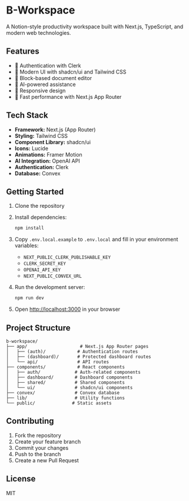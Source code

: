 # B-Workspace

A Notion-style productivity workspace built with Next.js, TypeScript, and modern web technologies.

## Features

- 🔐 Authentication with Clerk
- 🎨 Modern UI with shadcn/ui and Tailwind CSS
- 📝 Block-based document editor
- 🤖 AI-powered assistance
- 📱 Responsive design
- 🚀 Fast performance with Next.js App Router

## Tech Stack

- **Framework:** Next.js (App Router)
- **Styling:** Tailwind CSS
- **Component Library:** shadcn/ui
- **Icons:** Lucide
- **Animations:** Framer Motion
- **AI Integration:** OpenAI API
- **Authentication:** Clerk
- **Database:** Convex

## Getting Started

1. Clone the repository
2. Install dependencies:
   ```bash
   npm install
   ```
3. Copy `.env.local.example` to `.env.local` and fill in your environment variables:
   - `NEXT_PUBLIC_CLERK_PUBLISHABLE_KEY`
   - `CLERK_SECRET_KEY`
   - `OPENAI_API_KEY`
   - `NEXT_PUBLIC_CONVEX_URL`

4. Run the development server:
   ```bash
   npm run dev
   ```

5. Open [http://localhost:3000](http://localhost:3000) in your browser

## Project Structure

```
b-workspace/
├── app/                    # Next.js App Router pages
│   ├── (auth)/            # Authentication routes
│   ├── (dashboard)/       # Protected dashboard routes
│   └── api/               # API routes
├── components/            # React components
│   ├── auth/             # Auth-related components
│   ├── dashboard/        # Dashboard components
│   ├── shared/           # Shared components
│   └── ui/               # shadcn/ui components
├── convex/               # Convex database
├── lib/                  # Utility functions
└── public/              # Static assets
```

## Contributing

1. Fork the repository
2. Create your feature branch
3. Commit your changes
4. Push to the branch
5. Create a new Pull Request

## License

MIT
